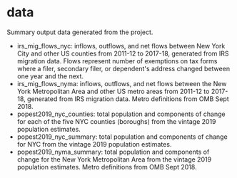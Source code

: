 # data

Summary output data generated from the project.

- irs_mig_flows_nyc: inflows, outflows, and net flows between New York City and other US counties from 2011-12 to 2017-18, generated from IRS migration data. Flows represent number of exemptions on tax forms where a filer, secondary filer, or dependent's address changed between one year and the next.
- irs_mig_flows_nyma: inflows, outflows, and net flows between the New York Metropolitan Area and other US metro areas from 2011-12 to 2017-18, generated from IRS migration data. Metro definitions from OMB Sept 2018.
- popest2019_nyc_counties: total population and components of change for each of the five NYC counties (boroughs) from the vintage 2019 population estimates.
- popest2019_nyc_summary: total population and components of change for NYC from the vintage 2019 population estimates.
- popest2019_nyma_summary: total population and components of change for the New York Metropolitan Area from the vintage 2019 population estimates. Metro definitions from OMB Sept 2018.